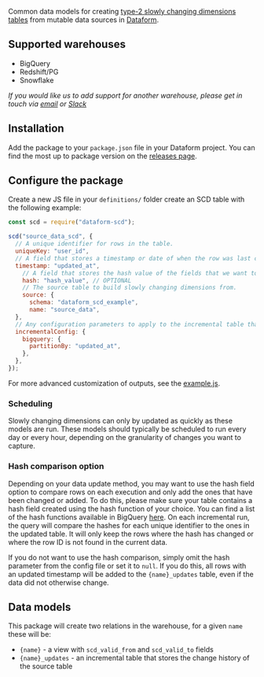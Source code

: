 Common data models for creating [type-2 slowly changing dimensions tables](https://en.wikipedia.org/wiki/Slowly_changing_dimension) from mutable data sources in [Dataform](https://github.com/dataform-co/dataform).

## Supported warehouses

- BigQuery
- Redshift/PG
- Snowflake

_If you would like us to add support for another warehouse, please get in touch via [email](mailto:team@dataform.co) or [Slack](https://slack.dataform.co/)_

## Installation

Add the package to your `package.json` file in your Dataform project. You can find the most up to package version on the [releases page](https://github.com/dataform-co/dataform-scd/releases).

## Configure the package

Create a new JS file in your `definitions/` folder create an SCD table with the following example:

```js
const scd = require("dataform-scd");

scd("source_data_scd", {
  // A unique identifier for rows in the table.
  uniqueKey: "user_id",
  // A field that stores a timestamp or date of when the row was last changed.
  timestamp: "updated_at",
    // A field that stores the hash value of the fields that we want to track changes in. If you do not want to use the hash comparison, you may omit this field or set it to null
    hash: "hash_value", // OPTIONAL
    // The source table to build slowly changing dimensions from.
    source: {
      schema: "dataform_scd_example",
      name: "source_data",
  },
  // Any configuration parameters to apply to the incremental table that will be created.
  incrementalConfig: {
    bigquery: {
      partitionBy: "updated_at",
    },
  },
});
```

For more advanced customization of outputs, see the [example.js](https://github.com/dataform-co/dataform-scd/blob/master/definitions/example.js).

### Scheduling

Slowly changing dimensions can only by updated as quickly as these models are run. These models should typically be scheduled to run every day or every hour, depending on the granularity of changes you want to capture.

### Hash comparison option

Depending on your data update method, you may want to use the hash field option to compare rows on each execution and only add the ones that have been changed or added. To do this, please make sure your table contains a hash field created using the hash function of your choice. You can find a list of the hash functions available in BigQuery [here](https://cloud.google.com/bigquery/docs/reference/standard-sql/hash_functions). On each incremental run, the query will compare the hashes for each unique identifier to the ones in the updated table. It will only keep the rows where the hash has changed or where the row ID is not found in the current data.

If you do not want to use the hash comparison, simply omit the hash parameter from the config file or set it to `null`. If you do this, all rows with an updated timestamp will be added to the `{name}_updates` table, even if the data did not otherwise change.

## Data models

This package will create two relations in the warehouse, for a given `name` these will be:

- `{name}` - a view with `scd_valid_from` and `scd_valid_to` fields
- `{name}_updates` - an incremental table that stores the change history of the source table
